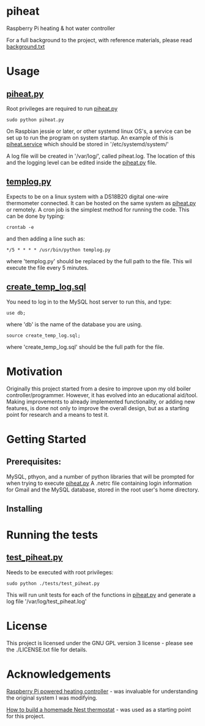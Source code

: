 # piheat
Raspberry Pi heating &amp; hot water controller

For a full background to the project, with reference materials, please read [background.txt](./docs/background.txt)

# Usage
## [piheat.py](./src/piheat.py)
Root privileges are required to run [piheat.py](./src/piheat.py)

    sudo python piheat.py
On Raspbian jessie or later, or other systemd linux OS's,  a service can be set up to run the program on system startup.  An example of this is [piheat.service](./scripts/piheat.service) which should be stored in '/etc/systemd/system/'

A log file will be created in '/var/log/', called piheat.log.  The location of this and the logging level can be edited inside the [piheat.py](./src/piheat.py) file.
## [templog.py](./src/templog.py)
Expects to be on a linux system with a DS18B20 digital one-wire thermometer connected.  It can be hosted on the same system as [piheat.py](./src/piheat.py) or remotely.  A cron job is the simplest method for running the code.  This can be done by typing:

    crontab -e
and then adding a line such as:

    */5 * * * * /usr/bin/python templog.py
where 'templog.py' should be replaced by the full path to the file.  This wil execute the file every 5 minutes.
## [create_temp_log.sql](./scripts/create_temp_log.sql)
You need to log in to the MySQL host server to run this, and type:

    use db;
where 'db' is the name of the database you are using.

    source create_temp_log.sql;
where 'create_temp_log.sql' should be the full path for the file.

# Motivation
Originally this project started from a desire to improve upon my old boiler controller/programmer.  However, it has evolved into an educational aid/tool.  Making improvements to already implemented functionality, or adding new features, is done not only to improve the overall design, but as a starting point for research and a means to test it.

# Getting Started
## Prerequisites:
MySQL, pthyon, and a number of python libraries that will be prompted for when trying to execute [piheat.py](./src/piheat.py)
A .netrc file containing login information for Gmail and the MySQL database, stored in the root user's home directory.
## Installing

# Running the tests
## [test_piheat.py](./tests/test_piheat.py)
Needs to be executed with root privileges:

    sudo python ./tests/test_piheat.py
This will run unit tests for each of the functions in [piheat.py](./src/piheat.py) and generate a log file '/var/log/test_piheat.log'

# License
This project is licensed under the GNU GPL version 3 license - please see the ./LICENSE.txt file for details.

# Acknowledgements
[Raspberry Pi powered heating controller](http://www.whizzy.org/2014/01/raspberry-pi-powered-heating-controller-part-1/)    - was invaluable for understanding the original system I was modifying.

[How to build a homemade Nest thermostat](https://www.stuff.tv/features/how-build-homemade-nest-thermostat)    - was used as a starting point for this project.
